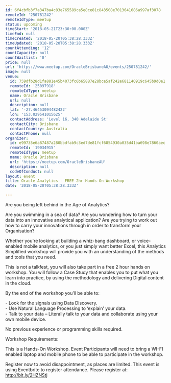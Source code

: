 ```yaml
---
id: 6f4cbfb3f7a347ba4c83e765589ca5e8ce81c843508e7013641686a997af3078
remoteId: '250781242'
remoteIdType: meetup
status: upcoming
timeStart: '2018-05-21T23:30:00.000Z'
timeEnd: null
timeCreated: '2018-05-20T05:38:28.333Z'
timeUpdated: '2018-05-20T05:38:28.333Z'
countAttending: '12'
countCapacity: null
countWaitlist: '0'
price: null
url: 'https://www.meetup.com/OracleBrisbaneAU/events/250781242/'
image: null
venue:
  id: 759dfb28d1fa881e45b4073fc6b65887e28bce5af242e681140919c645b9d0e1
  remoteId: '25097918'
  remoteIdType: meetup
  name: Oracle Brisbane
  url: null
  description: null
  lat: '-27.46453094482422'
  lon: '153.029541015625'
  contactAddress: 'Level 16, 340 Adelaide St'
  contactCity: Brisbane
  contactCountry: Australia
  contactPhone: null
organizer:
  id: e99735e6a87487a280bbdfab9c3ed7de81fcf6854930a035d41ba698e7860aec
  remoteId: '19034915'
  remoteIdType: meetup
  name: Oracle Brisbane
  url: 'https://meetup.com/OracleBrisbaneAU'
  description: null
  codeOfConduct: null
layout: event
title: Oracle Analytics - FREE 2hr Hands-On Workshop
date: '2018-05-20T05:38:28.333Z'

---
```

<p>Are you being left behind in the Age of Analytics?</p> <p>Are you swimming in a sea of data? Are you wondering how to turn your data into an innovative analytical application? Are you trying to work out how to carry your innovations through in order to transform your Organisation?</p> <p>Whether you're looking at building a whiz-bang dashboard, or voice-enabled mobile analytics, or you just simply want better Excel, this Analytics Simplified workshop will provide you with an understanding of the methods and tools that you need.</p> <p>This is not a talkfest, you will also take part in a free 2 hour hands on workshop. You will follow a Case Study that enables you to put what you learn into practice, by using the methodology and delivering Digital content in the cloud.</p> <p>By the end of the workshop you’ll be able to:</p> <p>- Look for the signals using Data Discovery.<br/>- Use Natural Language Processing to ‘explain’ your data.<br/>- Talk to your data – Literally talk to your data and collaborate using your own mobile device.</p> <p>No previous experience or programming skills required.</p> <p>Workshop Requirements:</p> <p>This is a Hands-On Workshop. Event Participants will need to bring a WI-FI enabled laptop and mobile phone to be able to participate in the workshop.</p> <p>Register now to avoid disappointment, as places are limited. This event is using Eventbrite to register attendance. Please register at: <a href="http://bit.ly/2HZNStj" class="linkified">http://bit.ly/2HZNStj</a></p>

